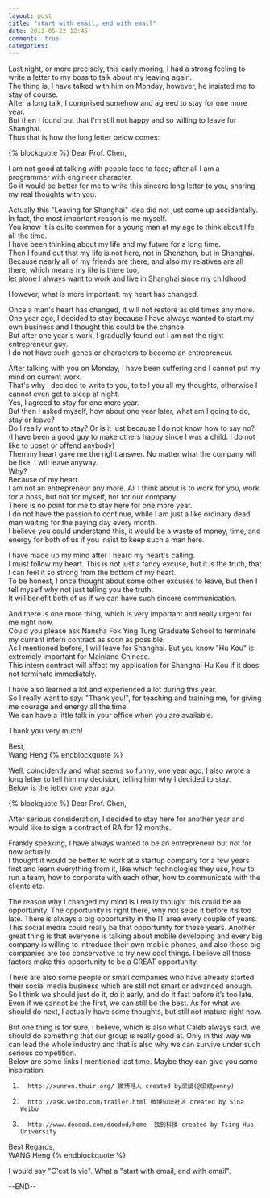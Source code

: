 ```yaml
---
layout: post
title: "start with email, end with email"
date: 2013-05-22 12:45
comments: true
categories: 
---
```


Last night, or more precisely, this early moring, I had a strong feeling to write a letter to my boss to talk about my leaving again.  
The thing is, I have talked with him on Monday, however, he insisted me to stay of course.  
After a long talk, I comprised somehow and agreed to stay for one more year.  
But then I found out that I'm still not happy and so willing to leave for Shanghai.  
Thus that is how the long letter below comes:
<!-- more -->
{% blockquote %}
Dear Prof. Chen,  

I am not good at talking with people face to face; after all I am a programmer with engineer character.  
So it would be better for me to write this sincere long letter to you, sharing my real thoughts with you.  

Actually this "Leaving for Shanghai" idea did not just come up accidentally. In fact, the most important reason is me myself.   
You know it is quite common for a young man at my age to think about life all the time.    
I have been thinking about my life and my future for a long time.    
Then I found out that my life is not here, not in Shenzhen, but in Shanghai.   
Because nearly all of my friends are there, and also my relatives are all there, which means my life is there too,    
let alone I always want to work and live in Shanghai since my childhood.   

However, what is more important: my heart has changed.   

Once a man's heart has changed, it will not restore as old times any more.   
One year ago, I decided to stay because I have always wanted to start my own business and I thought this could be the chance.   
But after one year's work, I gradually found out I am not the right entrepreneur guy.    
I do not have such genes or characters to become an entrepreneur.    

After talking with you on Monday, I have been suffering and I cannot put my mind on current work.    
That's why I decided to write to you, to tell you all my thoughts, otherwise I cannot even get to sleep at night.   
Yes, I agreed to stay for one more year.   
But then I asked myself, how about one year later, what am I going to do, stay or leave?    
Do I really want to stay?  Or is it just because I do not know how to say no?    
(I have been a good guy to make others happy since I was a child. I do not like to upset or offend anybody)   
Then my heart gave me the right answer. No matter what the company will be like, I will leave anyway.   
Why?   
Because of my heart.   
I am not an entrepreneur any more. All I think about is to work for you, work for a boss, but not for myself, not for our company.   
There is no point for me to stay here for one more year.    
I do not have the passion to continue, while I am just a like ordinary dead man waiting for the paying day every month.   
I believe you could understand this, it would be a waste of money, time, and energy for both of us if you insist to keep such a man here.   

I have made up my mind after I heard my heart's calling.    
I must follow my heart. This is not just a fancy excuse, but it is the truth, that I can feel it so strong from the bottom of my heart.    
To be honest, I once thought about some other excuses to leave, but then I tell myself why not just telling you the truth.   
It will benefit both of us if we can have such sincere communication.   

And there is one more thing, which is very important and really urgent for me right now.   
Could you please ask Nansha Fok Ying Tung Graduate School to terminate my current intern contract as soon as possible.   
As I mentioned before, I will leave for Shanghai. But you know "Hu Kou" is extremely important for Mainland Chinese.   
This intern contract will affect my application for Shanghai Hu Kou if it does not terminate immediately.   

I have also learned a lot and experienced a lot during this year.    
So I really want to say: "Thank you!", for teaching and training me, for giving me courage and energy all the time.   
We can have a little talk in your office when you are available.   

Thank you very much!   

Best,   
Wang Heng 
{% endblockquote %}

Well, coincidently and what seems so funny, one year ago, I also wrote a long letter to tell him my decision, telling him why I decided to stay.   
Below is the letter one year ago:   

{% blockquote %}
Dear Prof. Chen,  
 
After serious consideration, I decided to stay here for another year and would like to sign a contract of RA for 12 months.   
  
Frankly speaking, I have always wanted to be an entrepreneur but not for now actually.   
I thought it would be better to work at a startup company for a few years first and learn everything from it, like which technologies they use, how to run a team, how to corporate with each other, how to communicate with the clients etc.   

The reason why I changed my  mind is I really thought this could be an opportunity. The opportunity is right there, why not seize it before it’s too late. There is always a big opportunity in the IT area every couple of years. This social media could really be that opportunity for these years. Another great thing is that everyone is talking about mobile developing and every big company is willing to introduce their own mobile phones, and also those big companies are too conservative to try new cool things. I believe all those factors make this opportunity to be a GREAT opportunity.    

There are also some people or small companies who have already started their social media business which are still not  smart or advanced enough. So I think we should just do it, do it early, and do it fast before it’s too late. Even if we cannot be the first, we can still be the best. As for what we should do next, I actually have some thoughts, but still not mature right now.  

But one thing is for sure, I believe, which is also what Caleb always said, we should do something that our group is really good at. Only in this way we can lead the whole industry and that is also why we can survive under such serious competition.   
Below are some links I mentioned last time. Maybe they can give you some inspiration.  
 
 1.       http://xunren.thuir.org/ 微博寻人 created by梁斌(@梁斌penny)  
 2.       http://ask.weibo.com/trailer.html 微博知识社区 created by Sina Weibo  
 3.       http://www.doodod.com/doodod/home  独到科技 created by Tsing Hua University  
  
Best Regards,   
WANG Heng
{% endblockquote %}

I would say "C'est la vie". What a "start with email, end with email".

--END--

